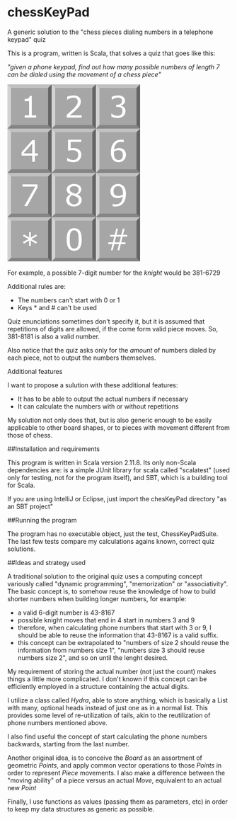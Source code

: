 # chessKeyPad
A generic solution to the "chess pieces dialing numbers in a telephone keypad" quiz

This is a program, written is Scala, that solves a quiz that goes like this:

_"given a phone keypad, find out how many possible numbers of length 7 can be dialed using the movement of a chess piece"_

![alt tag](https://raw.githubusercontent.com/gonzalo-roberto-diaz/chessKeyPad/master/Phone_keypad_layout,_grayscale.png)

For example, a possible 7-digit number for the *knight*  would be 381-6729

Additional rules are: 
* The numbers can't start with 0 or 1
* Keys * and # can't be used

Quiz enunciations sometimes don't specify it, but it is assumed that repetitions of digits are allowed, if the come form valid piece moves. So, 381-8181 is also a valid number.  

Also notice that the quiz asks only for the _amount_ of numbers dialed by each piece, not to output the numbers themselves.

Additional features

I want to propose a sulution with these additional features:

* It has to be able to output the actual numbers if necessary
* It can calculate the numbers with or without repetitions

My solution not only does that, but is also generic enough to be easily applicable to other board shapes, or to pieces with movement different from those of chess.

##Installation and requirements

This program is written in Scala version 2.11.8. Its only non-Scala dependencies are: is a simple JUnit library for scala called "scalatest" (used only for testing, not for the program itself), and SBT, which is a building tool for Scala.

If you are using IntelliJ or Eclipse, just import the chesKeyPad directory "as an SBT project"

##Running the program

The program has no executable object, just the test, ChessKeyPadSuite. The last few tests compare my calculations agains known, correct quiz solutions.

##Ideas and strategy used

A traditional solution to the original quiz uses a computing concept variously called "dynamic programming", "memorization" or "associativity". The basic concept is, to somehow reuse the knowledge of how to build shorter numbers when building longer numbers, for example:

  * a valid 6-digit number is 43-8167
  * possible knight moves that end in 4 start in numbers 3 and 9
  * therefore, when calculating phone numbers that start with 3 or 9, I should be able to reuse the information that 43-8167 is a valid suffix.
  * this concept can be extrapolated to "numbers of size 2 should reuse the information from numbers size 1", "numbers size 3 should reuse numbers size 2", and so on until the lenght desired.
  
My requirement of storing the actual number (not just the count) makes things a little more complicated. I don't known if this concept can be efficiently employed in a structure containing the actual digits.

I utilize a class called _Hydra_, able to store anything, which is basically a List with many, optional heads instead of just one as in a normal list. This provides some level of re-utilization of tails, akin to the reutilization of phone numbers mentioned above. 

I also find useful the concept of start calculating the phone numbers backwards, starting from the last number.

Another original idea, is to conceive the _Board_ as an assortment of geometric _Points_, and apply common vector operations to those _Points_ in order to represent _Piece_ movements. I also make a difference between the "moving ability" of a piece versus an actual _Move_, equivalent to an actual new _Point_

Finally, I use functions as values (passing them as parameters, etc) in order to keep my data structures as generic as possible.

